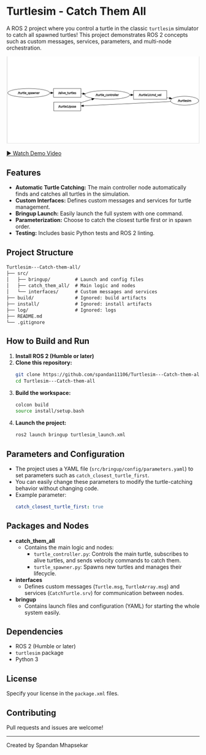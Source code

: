 # Turtlesim - Catch Them All

A ROS 2 project where you control a turtle in the classic `turtlesim` simulator to catch all spawned turtles! This project demonstrates ROS 2 concepts such as custom messages, services, parameters, and multi-node orchestration.

![Project Screenshot](image.png)

[▶️ Watch Demo Video](Screencast%20from%2007-07-2025%2012:26:25%20PM.webm)

## Features
- **Automatic Turtle Catching:** The main controller node automatically finds and catches all turtles in the simulation.
- **Custom Interfaces:** Defines custom messages and services for turtle management.
- **Bringup Launch:** Easily launch the full system with one command.
- **Parameterization:** Choose to catch the closest turtle first or in spawn order.
- **Testing:** Includes basic Python tests and ROS 2 linting.

## Project Structure
```
Turtlesim---Catch-them-all/
├── src/
│   ├── bringup/         # Launch and config files
│   ├── catch_them_all/  # Main logic and nodes
│   └── interfaces/      # Custom messages and services
├── build/               # Ignored: build artifacts
├── install/             # Ignored: install artifacts
├── log/                 # Ignored: logs
├── README.md
└── .gitignore
```

## How to Build and Run
1. **Install ROS 2 (Humble or later)**
2. **Clone this repository:**
   ```sh
   git clone https://github.com/spandan11106/Turtlesim---Catch-them-all.git
   cd Turtlesim---Catch-them-all
   ```
3. **Build the workspace:**
   ```sh
   colcon build
   source install/setup.bash
   ```
4. **Launch the project:**
   ```sh
   ros2 launch bringup turtlesim_launch.xml
   ```

## Parameters and Configuration
- The project uses a YAML file (`src/bringup/config/parameters.yaml`) to set parameters such as `catch_closest_turtle_first`.
- You can easily change these parameters to modify the turtle-catching behavior without changing code.
- Example parameter:
  ```yaml
  catch_closest_turtle_first: true
  ```

## Packages and Nodes
- **catch_them_all**
  - Contains the main logic and nodes:
    - `turtle_controller.py`: Controls the main turtle, subscribes to alive turtles, and sends velocity commands to catch them.
    - `turtle_spawner.py`: Spawns new turtles and manages their lifecycle.
- **interfaces**
  - Defines custom messages (`Turtle.msg`, `TurtleArray.msg`) and services (`CatchTurtle.srv`) for communication between nodes.
- **bringup**
  - Contains launch files and configuration (YAML) for starting the whole system easily.

## Dependencies
- ROS 2 (Humble or later)
- `turtlesim` package
- Python 3

## License
Specify your license in the `package.xml` files.

## Contributing
Pull requests and issues are welcome!

---
Created by Spandan Mhapsekar